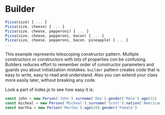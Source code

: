 # Builder

```js
Pizza(size) { ... }
Pizza(size, cheese) { ... }
Pizza(size, cheese, pepperoni) { ... }
Pizza(size, cheese, pepperoni, bacon) { ... }
Pizza(size, cheese, pepperoni, bacon, pineapple) { ... }
...
```

This example represents telescoping constructor pattern. Multiple constructors or constructors with lots of properties con be confusing. Builders reduces effort to remember order of constructor parameters and guards you about initialization mistakes. `builder` pattern creates code that is easy to write, easy to read and understand. Also you can extend your class more easily later, without breaking any code.

Look a part of index.js to see how easy it is:

```js
const john = new Person('John').surname('Doe').gender('Male').age(32)
const micheal = new Person('Micheal').surname('Scott').nation('American')
const martha = new Person('Martha').age(20).gender('Female')
```
